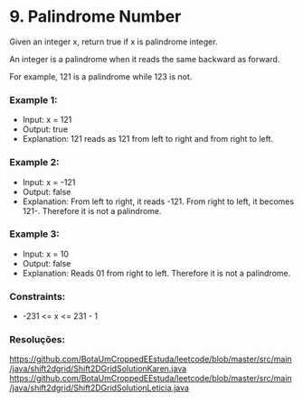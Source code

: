 # 9. Palindrome Number

Given an integer x, return true if x is palindrome integer.

An integer is a palindrome when it reads the same backward as forward.

For example, 121 is a palindrome while 123 is not.

### Example 1:
- Input: x = 121
- Output: true
- Explanation: 121 reads as 121 from left to right and from right to left.

### Example 2:
- Input: x = -121
- Output: false
- Explanation: From left to right, it reads -121. From right to left, it becomes 121-. Therefore it is not a palindrome.

### Example 3:
- Input: x = 10
- Output: false
- Explanation: Reads 01 from right to left. Therefore it is not a palindrome.

### Constraints:

- -231 <= x <= 231 - 1

### Resoluções:

https://github.com/BotaUmCroppedEEstuda/leetcode/blob/master/src/main/java/shift2dgrid/Shift2DGridSolutionKaren.java
https://github.com/BotaUmCroppedEEstuda/leetcode/blob/master/src/main/java/shift2dgrid/Shift2DGridSolutionLeticia.java